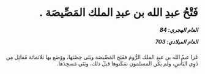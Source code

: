 <h1 dir="rtl">فَتْحُ عبدِ الله بن عبدِ الملك المَصِّيصَة .</h1>

<h5 dir="rtl">العام الهجري:  84

العام الميلادي: 703

</h5>

<p dir="rtl">غَزا عبدُ الله بن عبدِ الملك الرُّومَ ففَتَح المَصِّيصَة وبَنَى حِصْنَها، ووَضَع بها ثلاثمائة مُقاتِل مِن ذَوِي البَأْسِ، ولم يكُن المسلمون سَكَنوها قبلَ ذلك، وبَنَى مَسجِدَها.</p></br>
